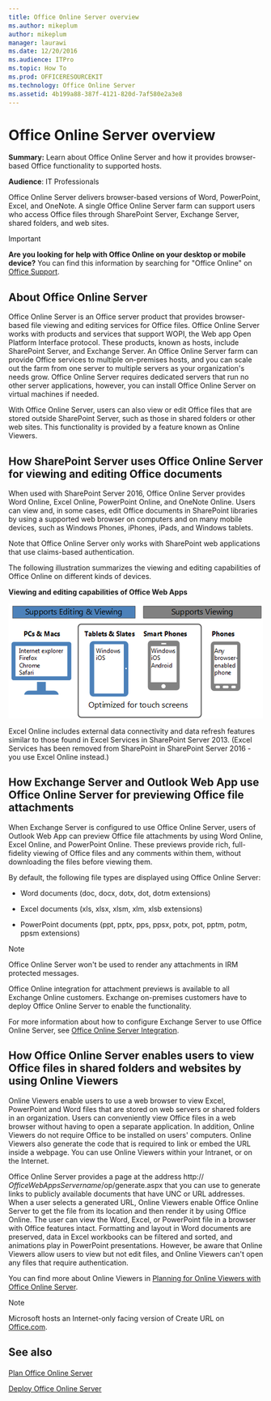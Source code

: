 ```yaml
---
title: Office Online Server overview
ms.author: mikeplum
author: mikeplum
manager: laurawi
ms.date: 12/20/2016
ms.audience: ITPro
ms.topic: How To
ms.prod: OFFICERESOURCEKIT
ms.technology: Office Online Server
ms.assetid: 4b199a88-387f-4121-820d-7af580e2a3e8
---
```



# Office Online Server overview

 **Summary:** Learn about Office Online Server and how it provides browser-based Office functionality to supported hosts.
  
    
    


 **Audience**: IT Professionals
  
    
    


Office Online Server delivers browser-based versions of Word, PowerPoint, Excel, and OneNote. A single Office Online Server farm can support users who access Office files through SharePoint Server, Exchange Server, shared folders, and web sites.
  
    
    


> [!IMPORTANT]
> **Are you looking for help with Office Online on your desktop or mobile device?** You can find this information by searching for "Office Online" on [Office Support](https://go.microsoft.com/fwlink/p/?LinkId=324961). 
  
    

## About Office Online Server
<a name="about"> </a>

Office Online Server is an Office server product that provides browser-based file viewing and editing services for Office files. Office Online Server works with products and services that support WOPI, the Web app Open Platform Interface protocol. These products, known as hosts, include SharePoint Server, and Exchange Server. An Office Online Server farm can provide Office services to multiple on-premises hosts, and you can scale out the farm from one server to multiple servers as your organization's needs grow. Office Online Server requires dedicated servers that run no other server applications, however, you can install Office Online Server on virtual machines if needed.
  
    
    
With Office Online Server, users can also view or edit Office files that are stored outside SharePoint Server, such as those in shared folders or other web sites. This functionality is provided by a feature known as Online Viewers.
  
    
    

## How SharePoint Server uses Office Online Server for viewing and editing Office documents
<a name="sharepoint"> </a>

When used with SharePoint Server 2016, Office Online Server provides Word Online, Excel Online, PowerPoint Online, and OneNote Online. Users can view and, in some cases, edit Office documents in SharePoint libraries by using a supported web browser on computers and on many mobile devices, such as Windows Phones, iPhones, iPads, and Windows tablets.
  
    
    
Note that Office Online Server only works with SharePoint web applications that use claims-based authentication.
  
    
    
The following illustration summarizes the viewing and editing capabilities of Office Online on different kinds of devices.
  
    
    

**Viewing and editing capabilities of Office Web Apps**

  
    
    

  
    
    
![A graphic that summarizes the viewing and editing capabilities of Office Web Apps on different kinds of devices. It highlights those that are optimized for touch screens.](images/WAC-SupportedViewEdit-Platforms.gif)
  
    
    
Excel Online includes external data connectivity and data refresh features similar to those found in Excel Services in SharePoint Server 2013. (Excel Services has been removed from SharePoint in SharePoint Server 2016 - you use Excel Online instead.)
  
    
    

## How Exchange Server and Outlook Web App use Office Online Server for previewing Office file attachments
<a name="exchange"> </a>

When Exchange Server is configured to use Office Online Server, users of Outlook Web App can preview Office file attachments by using Word Online, Excel Online, and PowerPoint Online. These previews provide rich, full-fidelity viewing of Office files and any comments within them, without downloading the files before viewing them. 
  
    
    
By default, the following file types are displayed using Office Online Server:
  
    
    

- Word documents (doc, docx, dotx, dot, dotm extensions)
    
  
- Excel documents (xls, xlsx, xlsm, xlm, xlsb extensions)
    
  
- PowerPoint documents (ppt, pptx, pps, ppsx, potx, pot, pptm, potm, ppsm extensions)
    
  

> [!NOTE]
> Office Online Server won't be used to render any attachments in IRM protected messages. 
  
    
    

Office Online integration for attachment previews is available to all Exchange Online customers. Exchange on-premises customers have to deploy Office Online Server to enable the functionality.
  
    
    
For more information about how to configure Exchange Server to use Office Online Server, see  [Office Online Server Integration](https://go.microsoft.com/fwlink/p/?LinkId=627464).
  
    
    

## How Office Online Server enables users to view Office files in shared folders and websites by using Online Viewers
<a name="onlineviewers"> </a>

Online Viewers enable users to use a web browser to view Excel, PowerPoint and Word files that are stored on web servers or shared folders in an organization. Users can conveniently view Office files in a web browser without having to open a separate application. In addition, Online Viewers do not require Office to be installed on users' computers. Online Viewers also generate the code that is required to link or embed the URL inside a webpage. You can use Online Viewers within your Intranet, or on the Internet.
  
    
    
Office Online Server provides a page at the address http:// _OfficeWebAppsServername_/op/generate.aspx that you can use to generate links to publicly available documents that have UNC or URL addresses. When a user selects a generated URL, Online Viewers enable Office Online Server to get the file from its location and then render it by using Office Online. The user can view the Word, Excel, or PowerPoint file in a browser with Office features intact. Formatting and layout in Word documents are preserved, data in Excel workbooks can be filtered and sorted, and animations play in PowerPoint presentations. However, be aware that Online Viewers allow users to view but not edit files, and Online Viewers can't open any files that require authentication.
  
    
    
You can find more about Online Viewers in  [Planning for Online Viewers with Office Online Server](plan-office-online-server.md#viewers).
  
    
    

> [!NOTE]
> Microsoft hosts an Internet-only facing version of Create URL on  [Office.com](http://go.microsoft.com/fwlink/?LinkId=256548&amp;clcid=0x409). 
  
    
    


## See also
<a name="onlineviewers"> </a>


#### 


  
    
    
 [Plan Office Online Server](plan-office-online-server.md)
  
    
    
 [Deploy Office Online Server](deploy-office-online-server.md)
